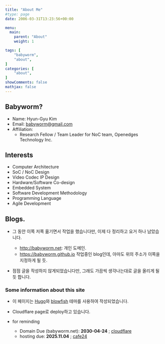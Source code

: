 ```yaml
---
title: "About Me"
#type: page
date: 2006-03-31T13:23:56+00:00

menu:
  main:
    parent: "About"
    weight: 1

tags: [
    "babyworm",
    "about",
]
categories: [
    "about",
]
showComments: false
mathjax: false
---
```


## Babyworm?

* Name: Hyun-Gyu Kim
* Email: <babyworm@gmail.com>
* Affiliation:
  * Research Fellow / Team Leader for NoC team, Openedges Technology Inc.


## Interests
* Computer Architecture
* SoC / NoC Design
* Video Codec IP Design
* Hardware/Software Co-design
* Embedded System
* Software Development Methodology
* Programming Language
* Agile Development


## Blogs.

* 그 동안 이쪽 저쪽 옮기면서 작업을 했습니다만, 이제 다 정리하고 요거 하나 남았습니다.

  * <http://babyworm.net>: 개인 도메인.
  * <https://babyworm.github.io> 작업중인 blog인데, 아마도 위의 주소가 이쪽을 지정하게 될 듯.

* 점점 글을 작성하지 않게되었습니다만, 그래도 가끔씩 생각나는대로 글을 올리게 될 듯 합니다.

### Some information about this site
* 이 페이지는 [Hugo](https://gohugo.io/)와 [blowfish](https://themes.gohugo.io/themes/hugo-theme-blowfish/) 테마를 사용하여 작성되었습니다.
* Cloudflare page로 deploy하고 있습니다.

* for reminding
  * Domain Due (babyworm.net): **2030-04-24** ; [cloudflare](https://www.cloudflare.com/ko-kr/)
  * hosting due: **2025.11.04** ; [cafe24](https://www.cafe24.com/ecommerce/hosting/)
